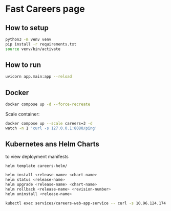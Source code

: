 # Fast Careers page

## How to setup
```sh
python3 -m venv venv
pip install -r requirements.txt
source venv/bin/activate
```

## How to run
```sh
uvicorn app.main:app --reload
```

## Docker
```sh
docker compose up -d --force-recreate
```

Scale container:
```sh
docker compose up --scale careers=3 -d
watch -n 1 'curl -s 127.0.0.1:8080/ping'
```

## Kubernetes ans Helm Charts
to view deployment manifests
```sh
helm template careers-helm/
```

```sh
helm install <release-name> <chart-name>
helm status <release-name>
helm upgrade <release-name> <chart-name>
helm rollback <release-name> <revision-number>
helm uninstall <release-name>
```

```sh
kubectl exec services/careers-web-app-service -- curl -s 10.96.124.174:8080/ping
```
